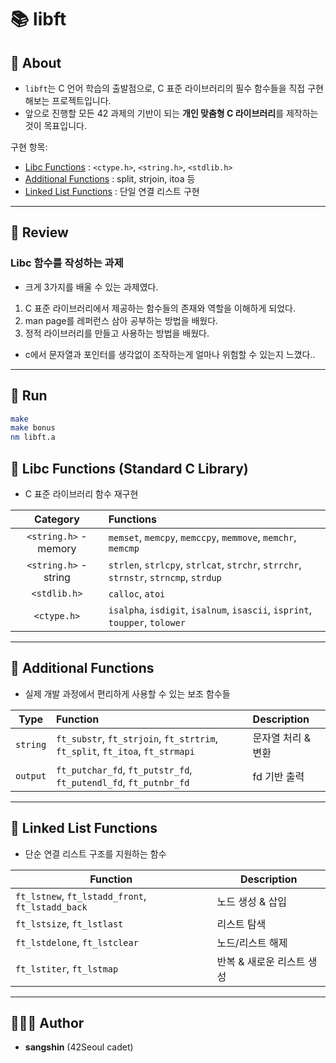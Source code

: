 # 📚 libft


## 📖 About
- `libft`는 C 언어 학습의 출발점으로, C 표준 라이브러리의 필수 함수들을 직접 구현해보는 프로젝트입니다.  
- 앞으로 진행할 모든 42 과제의 기반이 되는 **개인 맞춤형 C 라이브러리**를 제작하는 것이 목표입니다.  

구현 항목:
- [Libc Functions](#📕-libc-functions-standard-c-library) : `<ctype.h>`, `<string.h>`, `<stdlib.h>`
- [Additional Functions](#📗-additional-functions) : split, strjoin, itoa 등
- [Linked List Functions](#📘-linked-list) : 단일 연결 리스트 구현

---

## 📝 Review
### Libc 함수를 작성하는 과제
- 크게 3가지를 배울 수 있는 과제였다.
 1. C 표준 라이브러리에서 제공하는 함수들의 존재와 역할을 이해하게 되었다.
 2. man page를 레퍼런스 삼아 공부하는 방법을 배웠다.
 3. 정적 라이브러리를 만들고 사용하는 방법을 배웠다.

- c에서 문자열과 포인터를 생각없이 조작하는게 얼마나 위험할 수 있는지 느꼈다..
---

## 🏁 Run

```sh
make
make bonus
nm libft.a
```

## 📕 Libc Functions (Standard C Library)
- C 표준 라이브러리 함수 재구현

| Category | Functions |
|:--------:|:----------|
| `<string.h>` - memory | `memset`, `memcpy`, `memccpy`, `memmove`, `memchr`, `memcmp` |
| `<string.h>` - string | `strlen`, `strlcpy`, `strlcat`, `strchr`, `strrchr`, `strnstr`, `strncmp`, `strdup` |
| `<stdlib.h>` | `calloc`, `atoi` |
| `<ctype.h>` | `isalpha`, `isdigit`, `isalnum`, `isascii`, `isprint`, `toupper`, `tolower` |

---

## 📗 Additional Functions
- 실제 개발 과정에서 편리하게 사용할 수 있는 보조 함수들  

| Type | Function | Description |
|:----:|:---------|:------------|
| `string` | `ft_substr`, `ft_strjoin`, `ft_strtrim`, `ft_split`, `ft_itoa`, `ft_strmapi` | 문자열 처리 & 변환 |
| `output` | `ft_putchar_fd`, `ft_putstr_fd`, `ft_putendl_fd`, `ft_putnbr_fd` | fd 기반 출력 |

---

## 📘 Linked List Functions
- 단순 연결 리스트 구조를 지원하는 함수  

| Function | Description |
|----------|-------------|
| `ft_lstnew`, `ft_lstadd_front`, `ft_lstadd_back` | 노드 생성 & 삽입 |
| `ft_lstsize`, `ft_lstlast` | 리스트 탐색 |
| `ft_lstdelone`, `ft_lstclear` | 노드/리스트 해제 |
| `ft_lstiter`, `ft_lstmap` | 반복 & 새로운 리스트 생성 |

---

## 🧑🏻‍💻 Author
- **sangshin** (42Seoul cadet)  
